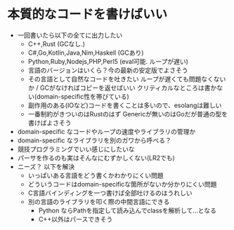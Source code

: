 # 本質的なコードを書けばいい
- 一回書いたら以下の全てに出力したい
  - C++,Rust (GCなし.)
  - C#,Go,Kotlin,Java,Nim,Haskell (GCあり)
  - Python,Ruby,Nodejs,PHP,Perl5 (eval可能. ループが遅い)
  - 言語のバージョンはいくら？今の最新の安定版でよさそう
  - その言語として自然なコードを吐きたい
    ループが遅くても問題なくないか / GCがなければコピーを返せばいい
    クリティカルなところは書かない(domain-specific性を帯びている)
  - 副作用のある(IOなど)コードを書くことは多いので、esolangは難しい
  - 一番制約がきついのはRustのはず
    Genericが無いのはGoだが普通の型を書けばよさそう
- domain-specific なコードやループの速度やライブラリの管理か
- domain-specific なライブラリを別のガワから呼べる？
- 競技プログラミングでいい感じにしたいな
- パーサを作るのも実はそんなにむずかしくない(LR2でも)
- ニーズ？ 以下を解決
  - いっぱいある言語をどう書くかわかりにくい問題
  - どういうコードはdomain-specificな箇所がないか分かりにくい問題
  - C言語バインディングを一つ書けば全部吐けるのはうれしい
  - 別の言語のライブラリを叩く際の中間言語にできる
    - Python ならPathを指定して読み込んでclassを解析して...となる
    - C++以外はパースできそう

